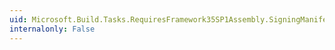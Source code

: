 ```yaml
---
uid: Microsoft.Build.Tasks.RequiresFramework35SP1Assembly.SigningManifests
internalonly: False
---
```

